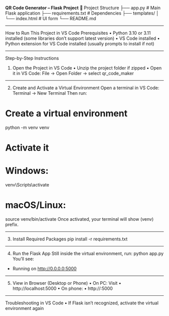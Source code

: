 **QR Code Generator – Flask Project**
📁 Project Structure
├── app.py                # Main Flask application
├── requirements.txt      # Dependencies
├── templates/
│   └── index.html        # UI form
└── README.md             
________________________________________
 How to Run This Project in VS Code
 Prerequisites
•	Python 3.10 or 3.11 installed (some libraries don’t support latest version)
•	VS Code installed
•	Python extension for VS Code installed (usually prompts to install if not)
________________________________________
Step-by-Step Instructions
1. Open the Project in VS Code
•	Unzip the project folder if zipped
•	Open it in VS Code:
File → Open Folder → select qr_code_maker
________________________________________
2. Create and Activate a Virtual Environment 
Open a terminal in VS Code:
Terminal → New Terminal
Then run:
# Create a virtual environment
python -m venv venv

# Activate it
# Windows:
venv\Scripts\activate
# macOS/Linux:
source venv/bin/activate
Once activated, your terminal will show (venv) prefix.
________________________________________
3. Install Required Packages
pip install -r requirements.txt
________________________________________
4. Run the Flask App
Still inside the virtual environment, run:
python app.py
You’ll see:
* Running on http://0.0.0.0:5000 
________________________________________
5. View in Browser (Desktop or Phone)
•	On PC: Visit
•	http://localhost:5000
•	On phone:
•	http://<your-laptop-IP>:5000
________________________________________
 Troubleshooting in VS Code
•	If Flask isn’t recognized, activate the virtual environment again

